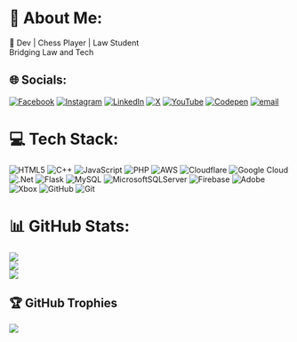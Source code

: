 # 💫 About Me:
🧿 Dev | Chess Player | Law Student<br>Bridging Law and Tech


## 🌐 Socials:
[![Facebook](https://img.shields.io/badge/Facebook-%231877F2.svg?logo=Facebook&logoColor=white)](https://facebook.com/vishwajetsah) [![Instagram](https://img.shields.io/badge/Instagram-%23E4405F.svg?logo=Instagram&logoColor=white)](https://instagram.com/vishwajetsah) [![LinkedIn](https://img.shields.io/badge/LinkedIn-%230077B5.svg?logo=linkedin&logoColor=white)](https://linkedin.com/in/vishwajeetsah) [![X](https://img.shields.io/badge/X-black.svg?logo=X&logoColor=white)](https://x.com/vishwajetsah) [![YouTube](https://img.shields.io/badge/YouTube-%23FF0000.svg?logo=YouTube&logoColor=white)](https://youtube.com/@@vishwajetsah) [![Codepen](https://img.shields.io/badge/Codepen-000000?logo=codepen&logoColor=white)](https://codepen.io/vishwajeetsah) [![email](https://img.shields.io/badge/Email-D14836?logo=gmail&logoColor=white)](mailto:vishwajetsah@gmail.com) 

# 💻 Tech Stack:
![HTML5](https://img.shields.io/badge/html5-%23E34F26.svg?style=for-the-badge&logo=html5&logoColor=white) ![C++](https://img.shields.io/badge/c++-%2300599C.svg?style=for-the-badge&logo=c%2B%2B&logoColor=white) ![JavaScript](https://img.shields.io/badge/javascript-%23323330.svg?style=for-the-badge&logo=javascript&logoColor=%23F7DF1E) ![PHP](https://img.shields.io/badge/php-%23777BB4.svg?style=for-the-badge&logo=php&logoColor=white) ![AWS](https://img.shields.io/badge/AWS-%23FF9900.svg?style=for-the-badge&logo=amazon-aws&logoColor=white) ![Cloudflare](https://img.shields.io/badge/Cloudflare-F38020?style=for-the-badge&logo=Cloudflare&logoColor=white) ![Google Cloud](https://img.shields.io/badge/GoogleCloud-%234285F4.svg?style=for-the-badge&logo=google-cloud&logoColor=white) ![.Net](https://img.shields.io/badge/.NET-5C2D91?style=for-the-badge&logo=.net&logoColor=white) ![Flask](https://img.shields.io/badge/flask-%23000.svg?style=for-the-badge&logo=flask&logoColor=white) ![MySQL](https://img.shields.io/badge/mysql-4479A1.svg?style=for-the-badge&logo=mysql&logoColor=white) ![MicrosoftSQLServer](https://img.shields.io/badge/Microsoft%20SQL%20Server-CC2927?style=for-the-badge&logo=microsoft%20sql%20server&logoColor=white) ![Firebase](https://img.shields.io/badge/firebase-a08021?style=for-the-badge&logo=firebase&logoColor=ffcd34) ![Adobe](https://img.shields.io/badge/adobe-%23FF0000.svg?style=for-the-badge&logo=adobe&logoColor=white) ![Xbox](https://img.shields.io/badge/xbox-%23107C10.svg?style=for-the-badge&logo=xbox&logoColor=white) ![GitHub](https://img.shields.io/badge/github-%23121011.svg?style=for-the-badge&logo=github&logoColor=white) ![Git](https://img.shields.io/badge/git-%23F05033.svg?style=for-the-badge&logo=git&logoColor=white)
# 📊 GitHub Stats:
![](https://github-readme-stats.vercel.app/api?username=vishwajeetsah&theme=dark&hide_border=false&include_all_commits=false&count_private=false)<br/>
![](https://nirzak-streak-stats.vercel.app/?user=vishwajeetsah&theme=dark&hide_border=false)<br/>
![](https://github-readme-stats.vercel.app/api/top-langs/?username=vishwajeetsah&theme=dark&hide_border=false&include_all_commits=false&count_private=false&layout=compact)

## 🏆 GitHub Trophies
![](https://github-profile-trophy.vercel.app/?username=vishwajeetsah&theme=radical&no-frame=false&no-bg=true&margin-w=4)

<!-- Proudly created with GPRM ( https://gprm.itsvg.in ) -->
